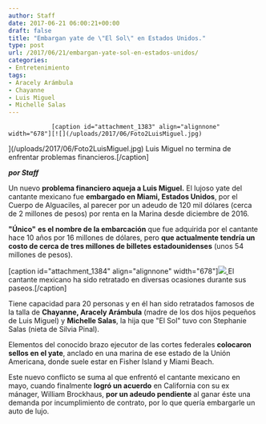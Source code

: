 ```yaml
---
author: Staff
date: 2017-06-21 06:00:21+00:00
draft: false
title: "Embargan yate de \"El Sol\" en Estados Unidos."
type: post
url: /2017/06/21/embargan-yate-sol-en-estados-unidos/
categories:
- Entretenimiento
tags:
- Aracely Arámbula
- Chayanne
- Luis Miguel
- Michelle Salas
---
```



				[caption id="attachment_1383" align="alignnone" width="678"][![](/uploads/2017/06/Foto2LuisMiguel.jpg)
](/uploads/2017/06/Foto2LuisMiguel.jpg) Luis Miguel no termina de enfrentar problemas financieros.[/caption]

_**por Staff**_

Un nuevo **problema financiero aqueja a Luis Miguel.** El lujoso yate del cantante mexicano fue **embargado en Miami, Estados Unidos**, por el Cuerpo de Alguaciles, al parecer por un adeudo de 120 mil dólares (cerca de 2 millones de pesos) por renta en la Marina desde diciembre de 2016.

**"Único"** **es el nombre de la embarcación** que fue adquirida por el cantante hace 10 años por 16 millones de dólares, pero **que actualmente tendría un costo de cerca de tres millones de billetes estadounidenses** (unos 54 millones de pesos).

[caption id="attachment_1384" align="alignnone" width="678"][![](/uploads/2017/06/HaSidoRetratado.jpg)
](/uploads/2017/06/HaSidoRetratado.jpg) El cantante mexicano ha sido retratado en diversas ocasiones durante sus paseos.[/caption]

Tiene capacidad para 20 personas y en él han sido retratados famosos de la talla de **Chayanne, Aracely Arámbula** (madre de los dos hijos pequeños de Luis Miguel) y **Michelle Salas**, la hija que "El Sol" tuvo con Stephanie Salas (nieta de Silvia Pinal).

Elementos del conocido brazo ejecutor de las cortes federales **colocaron sellos en el yate**, anclado en una marina de ese estado de la Unión Americana, donde suele estar en Fisher Island y Miami Beach.

Este nuevo conflicto se suma al que enfrentó el cantante mexicano en mayo, cuando finalmente **logró un acuerdo** en California con su ex mánager, William Brockhaus, **por un adeudo pendiente** al ganar éste una demanda por incumplimiento de contrato, por lo que quería embargarle un auto de lujo.		
